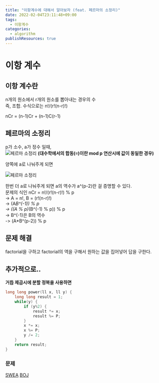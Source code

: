 ```yaml
---
title: "이항계수에 대해서 알아보자 (feat. 페르마의 소정리)"
date: 2022-02-04T23:11:48+09:00
tags:
  - 이항계수
categories:
  - algorithm
publishResources: true
---
```


# 이항 계수

## 이항 계수란
n개의 원소에서 r개의 원소를 뽑아내는 경우의 수  
즉, 조합. 수식으로는 n!/(r!(n-r)!)

nCr = (n-1)Cr + (n-1)C(r-1)


## 페르마의 소정리
p가 소수, a가 정수 일때,  
![페르마 소정리](https://wikimedia.org/api/rest_v1/media/math/render/svg/7ff656f721894b9a50a2b1d18538463a6a4ec15f)
**(대수학에서의 합동(≡)이란 mod p 연산시에 값이 동일한 경우)**  

양쪽에 a로 나눠주게 되면 

![페르마 소정리](https://wikimedia.org/api/rest_v1/media/math/render/svg/2149302899fcbf99c1b46c536549f7ed7b0a6b2b)  

한번 더 a로 나눠주게 되면 a의 역수가 a^(p-2)란 걸 증명할 수 있다.  
문제의 식인 nCr = n!/(r!(n-r)!) % p  
-> A = n!, B = (r!(n-r)!)  
-> (A*B^(-1)) % p  
-> ((A % p)*(B^(-1) % p)) % p  
-> B^(-1)은 B의 역수  
-> (A*B^(p-2)) % p

## 문제 해결
factorial을 구하고 factorial의 역을 구해서 원하는 값을 집어넣어 답을 구한다.

## 추가적으로..
**거듭 제곱시에 분할 정복을 사용하면**
```cpp
long long power(ll x, ll y) {  
	long long result = 1;  
	while(y) {  
		if (y%2) {  
			result *= x;
			result %= P;
		}
		x *= x;
		x %= P;
		y /= 2;
	}
	return result;
}  
```

### 문제

[SWEA](https://swexpertacademy.com/main/code/problem/problemDetail.do?contestProbId=AWXGKdbqczEDFAUo&categoryId=AWXGKdbqczEDFAUo&categoryType=CODE)
[BOJ](https://www.acmicpc.net/problem/11401)
